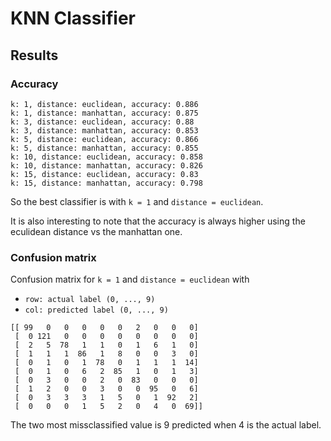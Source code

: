 # KNN Classifier

## Results

### Accuracy 
```
k: 1, distance: euclidean, accuracy: 0.886
k: 1, distance: manhattan, accuracy: 0.875
k: 3, distance: euclidean, accuracy: 0.88
k: 3, distance: manhattan, accuracy: 0.853
k: 5, distance: euclidean, accuracy: 0.866
k: 5, distance: manhattan, accuracy: 0.855
k: 10, distance: euclidean, accuracy: 0.858
k: 10, distance: manhattan, accuracy: 0.826
k: 15, distance: euclidean, accuracy: 0.83
k: 15, distance: manhattan, accuracy: 0.798
```

So the best classifier is with `k = 1` and `distance = euclidean`.

It is also interesting to note that the accuracy is always higher using
the eculidean distance vs the manhattan one. 

### Confusion matrix

Confusion matrix for `k = 1` and `distance = euclidean` with 
- `row: actual label (0, ..., 9)`
- `col: predicted label (0, ..., 9)`
```
[[ 99   0   0   0   0   0   2   0   0   0]
 [  0 121   0   0   0   0   0   0   0   0]
 [  2   5  78   1   1   0   1   6   1   0]
 [  1   1   1  86   1   8   0   0   3   0]
 [  0   1   0   1  78   0   1   1   1  14]
 [  0   1   0   6   2  85   1   0   1   3]
 [  0   3   0   0   2   0  83   0   0   0] 
 [  1   2   0   0   3   0   0  95   0   6]
 [  0   3   3   3   1   5   0   1  92   2]                                                                                                                                                                 
 [  0   0   0   1   5   2   0   4   0  69]]
```

The two most missclassified value is 9 predicted when 4 is the actual label.